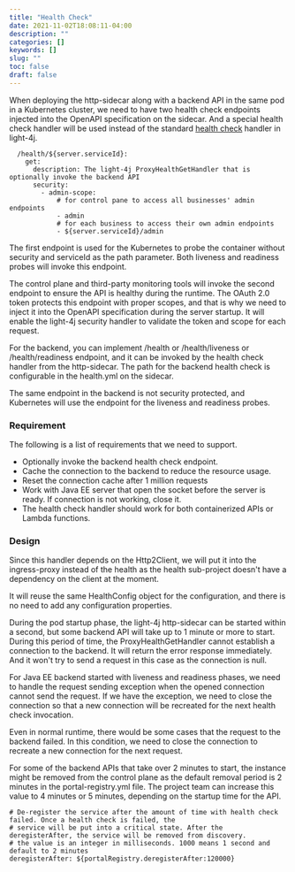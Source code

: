```yaml
---
title: "Health Check"
date: 2021-11-02T18:08:11-04:00
description: ""
categories: []
keywords: []
slug: ""
toc: false
draft: false
---
```


When deploying the http-sidecar along with a backend API in the same pod in a Kubernetes cluster, we need to have two health check endpoints injected into the OpenAPI specification on the sidecar. And a special health check handler will be used instead of the standard [health check][] handler in light-4j. 


```
  /health/${server.serviceId}:
    get:
      description: The light-4j ProxyHealthGetHandler that is optionally invoke the backend API
      security:
        - admin-scope:
            # for control pane to access all businesses' admin endpoints
            - admin
            # for each business to access their own admin endpoints
            - ${server.serviceId}/admin
```

The first endpoint is used for the Kubernetes to probe the container without security and serviceId as the path parameter. Both liveness and readiness probes will invoke this endpoint. 

The control plane and third-party monitoring tools will invoke the second endpoint to ensure the API is healthy during the runtime. The OAuth 2.0 token protects this endpoint with proper scopes, and that is why we need to inject it into the OpenAPI specification during the server startup. It will enable the light-4j security handler to validate the token and scope for each request.

For the backend, you can implement /health or /health/liveness or /health/readiness endpoint, and it can be invoked by the health check handler from the http-sidecar. The path for the backend health check is configurable in the health.yml on the sidecar.

The same endpoint in the backend is not security protected, and Kubernetes will use the endpoint for the liveness and readiness probes. 


### Requirement

The following is a list of requirements that we need to support.

* Optionally invoke the backend health check endpoint. 
* Cache the connection to the backend to reduce the resource usage.
* Reset the connection cache after 1 million requests
* Work with Java EE server that open the socket before the server is ready. If connection is not working, close it.
* The health check handler should work for both containerized APIs or Lambda functions.

### Design

Since this handler depends on the Http2Client, we will put it into the ingress-proxy instead of the health as the health sub-project doesn't have a dependency on the client at the moment. 

It will reuse the same HealthConfig object for the configuration, and there is no need to add any configuration properties. 

During the pod startup phase, the light-4j http-sidecar can be started within a second, but some backend API will take up to 1 minute or more to start. During this period of time, the ProxyHealthGetHandler cannot establish a connection to the backend. It will return the error response immediately. And it won't try to send a request in this case as the connection is null. 

For Java EE backend started with liveness and readiness phases, we need to handle the request sending exception when the opened connection cannot send the request. If we have the exception, we need to close the connection so that a new connection will be recreated for the next health check invocation.


Even in normal runtime, there would be some cases that the request to the backend failed. In this condition, we need to close the connection to recreate a new connection for the next request. 

For some of the backend APIs that take over 2 minutes to start, the instance might be removed from the control plane as the default removal period is 2 minutes in the portal-registry.yml file. The project team can increase this value to 4 minutes or 5 minutes, depending on the startup time for the API.

```
# De-register the service after the amount of time with health check failed. Once a health check is failed, the
# service will be put into a critical state. After the deregisterAfter, the service will be removed from discovery.
# the value is an integer in milliseconds. 1000 means 1 second and default to 2 minutes
deregisterAfter: ${portalRegistry.deregisterAfter:120000}

```

[health check]: /concern/health/
